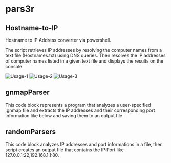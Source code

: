 # pars3r

## Hostname-to-IP
Hostname to IP Address converter via powershell.

The script retrieves IP addresses by resolving the computer names from a text file (Hostnames.txt) using DNS queries. Then resolves the IP addresses of computer names listed in a given text file and displays the results on the console.

![Usage-1](https://user-images.githubusercontent.com/45037356/150563601-45cb0e29-683b-4e0c-849a-fe31e3abf421.png)
![Usage-2](https://user-images.githubusercontent.com/45037356/150563614-ad7a1a7e-de5c-498b-a0dc-3df864408c32.png)
![Usage-3](https://user-images.githubusercontent.com/45037356/150563673-6652e6db-10bc-4d15-8136-b4bbd8531b97.png)

## gnmapParser
This code block represents a program that analyzes a user-specified .gnmap file and extracts the IP addresses and their corresponding port information like below and saving them to an output file. 

## randomParsers
This code block analyzes IP addresses and port informations in a file, then script creates an output file that contains the IP:Port like 127.0.0.1:22,192.168.1.1:80.
